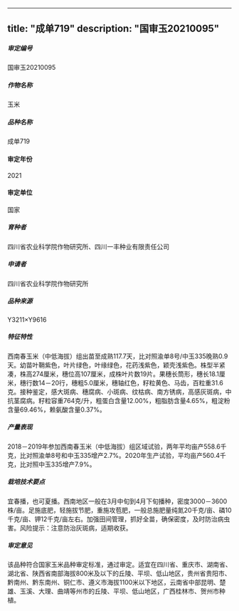 
---
title: "成单719"
description: "国审玉20210095"
---
##### 审定编号 
国审玉20210095

##### 作物名称
玉米

##### 品种名称
成单719

#### 审定年份
2021	

#### 审定单位
国家

##### 育种者
四川省农业科学院作物研究所、四川一丰种业有限责任公司

##### 申请者
四川省农业科学院作物研究所

##### 品种来源
Y3211×Y9616

##### 特征特性
西南春玉米（中低海拔）组出苗至成熟117.7天，比对照渝单8号/中玉335晚熟0.9天。幼苗叶鞘紫色，叶片绿色，叶缘绿色，花药浅紫色，颖壳浅紫色。株型半紧凑，株高274厘米，穗位高107厘米，成株叶片数19片。果穗长筒形，穗长18.1厘米，穗行数14－20行，穗粗5.0厘米，穗轴红色，籽粒黄色、马齿，百粒重31.6克。接种鉴定，感大斑病、穗腐病、小斑病、纹枯病、南方锈病，高感灰斑病，中抗茎腐病。籽粒容重764克/升，粗蛋白含量12.00%，粗脂肪含量4.65%，粗淀粉含量69.46%，赖氨酸含量0.37%。

##### 产量表现
2018－2019年参加西南春玉米（中低海拔）组区域试验，两年平均亩产558.6千克，比对照渝单8号和中玉335增产2.7%。2020年生产试验，平均亩产560.4千克，比对照中玉335增产7.9%。

##### 栽培技术要点
宜春播，也可夏播。西南地区一般在3月中旬到4月下旬播种，密度3000－3600株/亩。足施底肥，轻施拔节肥，重施攻苞肥，一般总施肥量纯氮20千克/亩、磷10千克/亩、钾12千克/亩左右。加强田间管理，抓好全苗，确保密度，及时防治病虫害。风险提示：注意防治灰斑病，适期收获。

##### 审定意见
该品种符合国家玉米品种审定标准，通过审定。适宜在四川省、重庆市、湖南省、湖北省、陕西省南部海拔800米及以下的丘陵、平坝、低山地区，贵州省贵阳市、黔南州、黔东南州、铜仁市、遵义市海拔1100米以下地区，云南省中部昆明、楚雄、玉溪、大理、曲靖等州市的丘陵、平坝、低山地区，广西桂林市、贺州市种植。



